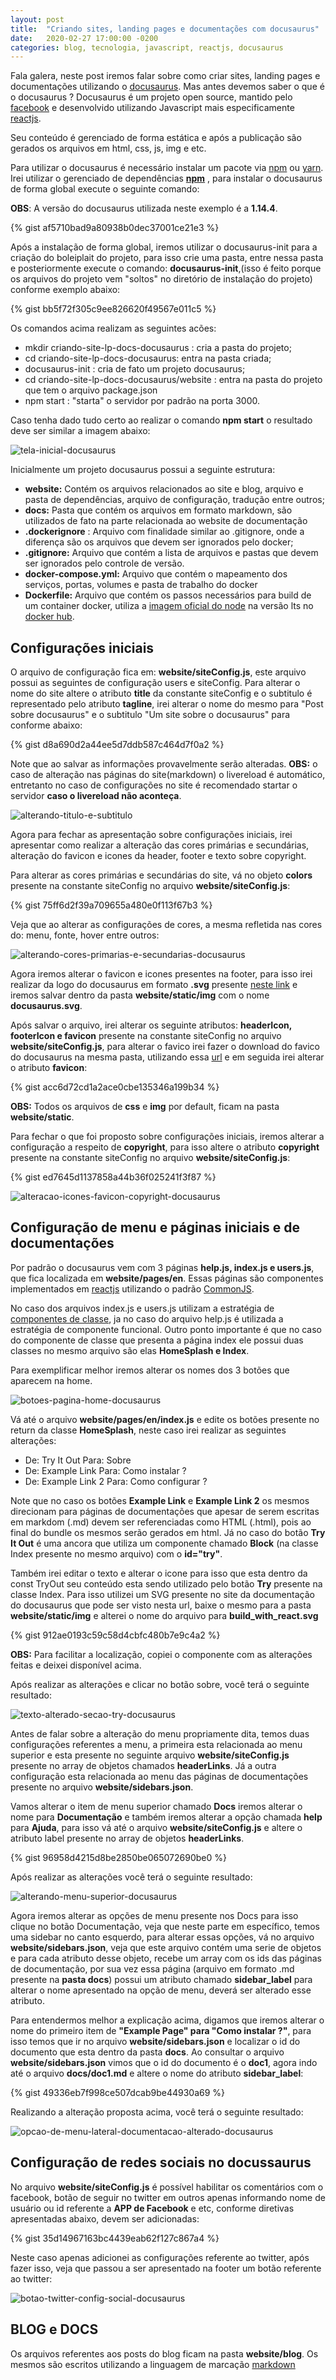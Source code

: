 ```yaml
---
layout: post
title:  "Criando sites, landing pages e documentações com docusaurus"
date:   2020-02-27 17:00:00 -0200
categories: blog, tecnologia, javascript, reactjs, docusaurus
---
```


Fala galera, neste post iremos falar sobre como criar sites, landing pages e documentações utilizando o <a href="https://docusaurus.io/" target="__blank">docusaurus</a>. Mas antes devemos saber o que é o docusaurus ? Docusaurus é um projeto open source, mantido pelo <a href="https://opensource.facebook.com/" target="__blank">facebook</a> e desenvolvido utilizando Javascript mais especificamente <a href="https://reactjs.org/" target="__blank">reactjs</a>.

Seu conteúdo é gerenciado de forma estática e após a publicação são gerados os arquivos em html, css, js, img e etc. 

Para utilizar o docusaurus é necessário instalar um pacote via <a href="https://www.npmjs.com/" target="__blank">npm</a> ou <a href="https://yarnpkg.com/" target="__blank">yarn</a>. Irei utilizar o gerenciado de dependências <a href="https://www.npmjs.com/" target="__blank">**npm**</a> , para instalar o docusaurus de forma global execute o seguinte comando:

**OBS**: A versão do docusaurus utilizada neste exemplo é a **1.14.4**.

{% gist af5710bad9a80938b0dec37001ce21e3 %}

Após a instalação de forma global, iremos utilizar o docusaurus-init para a criação do boleiplait do projeto, para isso crie uma pasta, entre nessa pasta e posteriormente execute o comando: **docusaurus-init**,(isso é feito porque os arquivos do projeto vem "soltos" no diretório de instalação do projeto) conforme exemplo abaixo:

{% gist bb5f72f305c9ee826620f49567e011c5 %}

Os comandos acima realizam as seguintes acões:

- mkdir criando-site-lp-docs-docusaurus : cria a pasta do projeto;
- cd criando-site-lp-docs-docusaurus: entra na pasta criada;
- docusaurus-init : cria de fato um projeto docusaurus;
- cd criando-site-lp-docs-docusaurus/website : entra na pasta do projeto que tem o arquivo package.json
- npm start : "starta" o servidor por padrão na porta 3000.

Caso tenha dado tudo certo ao realizar o comando **npm start** o resultado deve ser similar a imagem abaixo:

![tela-inicial-docusaurus](/assets/img/posts/criando-sites-landingpages-e-documentacao-com-docusaurus/1-tela-inicial-docusaurus.png)

Inicialmente um projeto docusaurus possui a seguinte estrutura:

- **website:** Contém os arquivos relacionados ao site e blog, arquivo e pasta de dependências, arquivo de configuração, tradução entre outros;
- **docs:** Pasta que contém os arquivos em formato markdown, são utilizados de fato na parte relacionada ao website de documentação
- **.dockerignore** : Arquivo com finalidade similar ao .gitignore, onde a diferença são os arquivos que devem ser ignorados pelo docker;
- **.gitignore:** Arquivo que contém a lista de arquivos e pastas que devem ser ignorados pelo controle de versão.
- **docker-compose.yml:** Arquivo que contém o mapeamento dos serviços, portas, volumes e pasta de trabalho do docker
- **Dockerfile:** Arquivo que contém os passos necessários para build de um container docker, utiliza a <a href="https://hub.docker.com/_/node/" target="__blank">imagem oficial do node</a> na versão lts no <a href="https://hub.docker.com/">docker hub</a>.

## Configurações iniciais

O arquivo de configuração fica em: **website/siteConfig.js**, este arquivo possui as seguintes de configuração users e siteConfig. 
Para alterar o nome do site altere o atributo **title** da constante siteConfig e o subtitulo é representado pelo atributo **tagline**, irei alterar o nome do mesmo para "Post sobre docusaurus" e o subtitulo "Um site sobre o docusaurus" para conforme abaixo:

{% gist d8a690d2a44ee5d7ddb587c464d7f0a2 %}

Note que ao salvar as informações provavelmente serão alteradas.
**OBS:** o caso de alteração nas páginas do site(markdown) o livereload é automático, entretanto no caso de configurações no site é recomendado startar o servidor **caso o livereload não aconteça**.

![alterando-titulo-e-subtitulo](/assets/img/posts/criando-sites-landingpages-e-documentacao-com-docusaurus/2-alterando-titulo-e-subtitulo.png)

Agora para fechar as apresentação sobre configurações iniciais, irei apresentar como realizar a alteração das cores primárias e secundárias, alteração do favicon e icones da header, footer e texto sobre copyright.

Para alterar as cores primárias e secundárias do site, vá no objeto **colors** presente na constante siteConfig no arquivo  **website/siteConfig.js**:

{% gist 75ff6d2f39a709655a480e0f113f67b3 %}

Veja que ao alterar as configurações de cores, a mesma refletida nas cores do: menu, fonte, hover entre outros:


![alterando-cores-primarias-e-secundarias-docusaurus](/assets/img/posts/criando-sites-landingpages-e-documentacao-com-docusaurus/3-alterando-cores-primarias-e-secundarias-docusaurus.png)

Agora iremos alterar o favicon e icones presentes na footer, para isso irei realizar da logo do docusaurus em formato **.svg** presente <a href="https://docusaurus.io/img/docusaurus.svg" target="__blank">neste link</a> e iremos salvar dentro da pasta **website/static/img** com o nome **docusaurus.svg**.

Após salvar o arquivo, irei alterar os seguinte atributos: **headerIcon, footerIcon e favicon** presente na constante siteConfig no arquivo  **website/siteConfig.js**, para alterar o favico irei fazer o download do favico do docusaurus na mesma pasta, utilizando essa <a href="https://docusaurus.io/img/docusaurus.ico" target="__blank">url</a> e em seguida irei alterar o atributo **favicon**:

{% gist acc6d72cd1a2ace0cbe135346a199b34 %}


**OBS:** Todos os arquivos de **css** e **img** por default, ficam na pasta **website/static**.

Para fechar o que foi proposto sobre configurações iniciais, iremos alterar a configuração a respeito de **copyright**, para isso altere o atributo **copyright**  presente na constante siteConfig no arquivo  **website/siteConfig.js**:

{% gist ed7645d1137858a44b36f025241f3f87 %}

![alteracao-icones-favicon-copyright-docusaurus](/assets/img/posts/criando-sites-landingpages-e-documentacao-com-docusaurus/4-alteracao-icones-favicon-copyright-docusaurus.png)


## Configuração de menu e páginas iniciais e de documentações

Por padrão o docusaurus vem com 3 páginas **help.js, index.js e users.js**, que fica localizada em **website/pages/en**.
Essas páginas são componentes implementados em <a href="https://reactjs.org/" target="__blank">reactjs</a> utilizando o padrão <a href="https://requirejs.org/docs/commonjs.html" target="__blank">CommonJS</a>. 

No caso dos arquivos index.js e users.js utilizam a estratégia de <a href="https://pt-br.reactjs.org/docs/components-and-props.html" target="__blank">componentes de classe</a>, ja no caso do arquivo help.js é utilizada a estratégia de componente funcional. Outro ponto importante é que no caso do componente de classe que presenta a página index ele possui duas classes no mesmo arquivo são elas **HomeSplash e Index**. 

Para exemplificar melhor iremos alterar os nomes dos 3 botões que aparecem na home.

![botoes-pagina-home-docusaurus](/assets/img/posts/criando-sites-landingpages-e-documentacao-com-docusaurus/5-botoes-pagina-home-docusaurus.png)

Vá até o arquivo **website/pages/en/index.js** e edite os botões presente no return da classe **HomeSplash**, neste caso irei realizar as seguintes alterações:

- De: Try It Out Para: Sobre
- De: Example Link Para: Como instalar ?
- De: Example Link 2 Para: Como configurar ?

Note que no caso os botões **Example Link** e **Example Link 2** os mesmos direcionam para páginas de documentações que apesar de serem escritas em markdom (.md) devem ser referenciadas como HTML (.html), pois ao final do bundle os mesmos serão gerados em html.
Já no caso do botão **Try It Out** é uma ancora que utiliza um componente chamado **Block** (na classe Index presente no mesmo arquivo) com o **id="try"**.

Também irei editar o texto e alterar o icone para isso que esta dentro da const TryOut seu conteúdo esta sendo utilizado pelo botão **Try** presente na classe Index. Para isso utilizei um SVG presente no site da documentação do docusaurus que pode ser visto nesta url, baixe o mesmo para a pasta **website/static/img** e alterei o nome do arquivo para **build_with_react.svg**

{% gist 912ae0193c59c58d4cbfc480b7e9c4a2 %}

**OBS:** Para facilitar a localização, copiei o componente com as alterações feitas e deixei disponível acima. 

Após realizar as alterações e clicar no botão sobre, você terá o seguinte resultado:

![texto-alterado-secao-try-docusaurus](/assets/img/posts/criando-sites-landingpages-e-documentacao-com-docusaurus/6-texto-alterado-secao-try-docusaurus.png)

Antes de falar sobre a alteração do menu propriamente dita, temos duas configurações referentes a menu, a primeira esta relacionada ao menu superior e esta presente no seguinte arquivo **website/siteConfig.js** presente no array de objetos chamados **headerLinks**. Já a outra configuração esta relacionada ao menu das páginas de documentações presente no arquivo **website/sidebars.json**. 

Vamos alterar o item de menu superior chamado **Docs** iremos alterar o nome para **Documentação** e também iremos alterar a opção chamada **help** para **Ajuda**, para isso vá até o arquivo **website/siteConfig.js** e altere o atributo label presente no array de objetos **headerLinks**.

{% gist 96958d4215d8be2850be065072690be0 %}

Após realizar as alterações você terá o seguinte resultado:

![alterando-menu-superior-docusaurus](/assets/img/posts/criando-sites-landingpages-e-documentacao-com-docusaurus/7-alterando-menu-superior-docusaurus.png)

Agora iremos alterar as opções de menu presente nos Docs para isso clique no botão Documentação, veja que neste parte em específico, temos uma sidebar no canto esquerdo, para alterar essas opções, vá no arquivo **website/sidebars.json**, veja que este arquivo contém uma serie de objetos e para cada atributo desse objeto, recebe um array com os ids das páginas de documentação, por sua vez essa página (arquivo em formato .md presente na **pasta docs**) possui um atributo chamado **sidebar_label** para alterar o nome apresentado na opção de menu, deverá ser alterado esse atributo.

Para entendermos melhor a explicação acima, digamos que iremos alterar o nome do primeiro item de **"Example Page" para "Como instalar ?"**, para isso temos que ir no arquivo **website/sidebars.json** e localizar o id do documento que esta dentro da pasta **docs**. Ao consultar o arquivo **website/sidebars.json** vimos que o id do documento é o **doc1**, agora indo até o arquivo **docs/doc1.md** e altere o nome do atributo **sidebar_label**:

{% gist 49336eb7f998ce507dcab9be44930a69 %}


Realizando a alteração proposta acima, você terá o seguinte resultado:

![opcao-de-menu-lateral-documentacao-alterado-docusaurus](/assets/img/posts/criando-sites-landingpages-e-documentacao-com-docusaurus/8-opcao-de-menu-lateral-documentacao-alterado-docusaurus.png)


## Configuração de redes sociais no docussaurus

No arquivo **website/siteConfig.js** é possível habilitar os comentários com o facebook, botão de seguir no twitter em outros apenas informando nome de usuário ou id referente a **APP de Facebook** e etc, conforme diretivas apresentadas abaixo, devem ser adicionadas:

{% gist 35d14967163bc4439eab62f127c867a4 %}

Neste caso apenas adicionei as configurações referente ao twitter, após fazer isso, veja que passou a ser apresentado na footer um botão referente ao twitter:

![botao-twitter-config-social-docusaurus](/assets/img/posts/criando-sites-landingpages-e-documentacao-com-docusaurus/9-botao-twitter-config-social-docusaurus.png)

## BLOG e DOCS

Os arquivos referentes aos posts do blog ficam na pasta **website/blog**. Os mesmos são escritos utilizando a linguagem de marcação <a href="https://github.com/adam-p/markdown-here/wiki/Markdown-Cheatsheet" target="__blank">markdown</a>





















